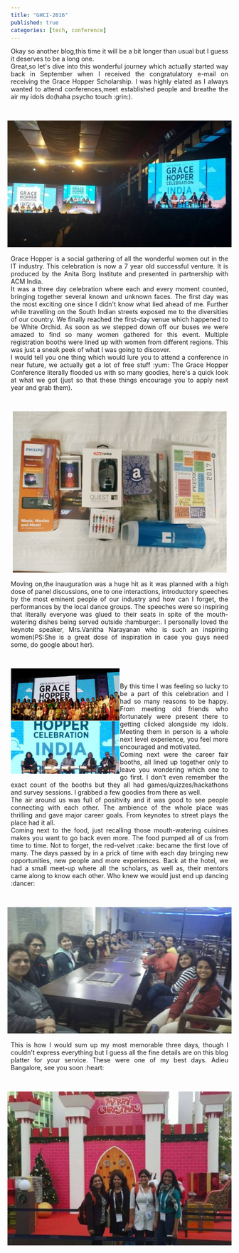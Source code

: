 ```yaml
---
title: "GHCI-2016"
published: true
categories: [tech, conference]
---
```

<style>
div {
  padding-left: 1.5%;
  padding-right: 1.5%;
  text-align: justify;
  text-justify: inter-word;
}
</style>
<div>
Okay so another blog,this time it will be a bit longer than usual but I guess it deserves to be a long one.
</div>
<div>
Great,so let's dive into this wonderful journey which actually started way back in September when I received the congratulatory e-mail on receiving the Grace Hopper Scholarship. I was highly elated as I always wanted to attend conferences,meet established people and breathe the air my idols do(haha psycho touch :grin:).
</div>
<p>&nbsp;</p>
<p style="text-align:center">
<img src="/assets/2016-12-14-ghci/1.jpg" width="auto" height="auto">
</p>
<div>
Grace Hopper is a social gathering of all the wonderful women out in the IT industry. This celebration is now a 7 year old successful venture. It is produced by the Anita Borg Institute and presented in partnership with ACM India.
</div>
<div>
It was a three day celebration where each and every moment counted, bringing together several known and unknown faces. The first day was the most exciting one since I didn't know what lied ahead of me. Further while travelling on the South Indian streets exposed me to the diversities of our country. We finally reached the first-day venue which happened to be White Orchid. As soon as we stepped down off our buses we were amazed to find so many women gathered for this event. Multiple registration booths were lined up with women from different regions. This was just a sneak peek of what I was going to discover.
</div>
<div>
I would tell you one thing which would lure you to attend a conference in near future, we actually get a lot of free stuff :yum: The Grace Hopper Conference literally flooded us with so many goodies, here's a quick look at what we got (just so that these things encourage you to apply next year and grab them).
</div>
<p>&nbsp;</p>
<p style="text-align:center">
<img src="/assets/2016-12-14-ghci/3.jpeg" width="auto" height="auto">
</p>
<div>
Moving on,the inauguration was a huge hit as it was planned with a high dose of panel discussions, one to one interactions, introductory speeches by the most eminent people of our industry and how can I forget, the performances by the local dance groups. The speeches were so inspiring that literally everyone was glued to their seats in spite of the mouth-watering dishes being served outside :hamburger:. I personally loved the keynote speaker, Mrs.Vanitha Narayanan who is such an inspiring women(PS:She is a great dose of inspiration in case you guys need some, do google about her). 
</div>
<p>&nbsp;</p>
<div>
<img style = "padding: 0.1%; float:left" src="/assets/2016-12-14-ghci/4.png" width = "50%" height="auto">
<img style = "padding: 0.1%; float:left" src="/assets/2016-12-14-ghci/5.png" width = "50%" height="auto">
</div> 

<p>&nbsp;</p> 
<div>
By this time I was feeling so lucky to be a part of this celebration and I had so many reasons to be happy. From meeting old friends who fortunately were present there to getting clicked alongside my idols. Meeting them in person is a whole next level experience, you feel more encouraged and motivated.
</div>
<div>
Coming next were the career fair booths, all lined up together only to leave you wondering which one to go first. I don't even remember the exact count of the booths but they all had games/quizzes/hackathons and survey sessions. I grabbed a few goodies from there as well.
</div>
<div>
The air around us was full of positivity and it was good to see people connecting with each other. The ambience of the whole place was thrilling and gave major career goals. From keynotes to street plays the place had it all.
</div>
<div>
Coming next to the food, just recalling those mouth-watering cuisines makes you want to go back even more. The food pumped all of us from time to time. Not to forget, the red-velvet :cake: became the first love of many. The days passed by in a prick of time with each day bringing new opportunities, new people and more experiences. Back at the hotel, we had a small meet-up where all the scholars, as well as, their mentors came along to know each other. Who knew we would just end up dancing :dancer:
</div>
<p>&nbsp;</p>
<p style="text-align:center">
<img src="/assets/2016-12-14-ghci/8.jpg" width="auto" height="auto">
</p>
<div>
This is how I would sum up my most memorable three days, though I couldn't express everything but I guess all the fine details are on this blog platter for your service. These were one of my best days. Adieu Bangalore, see you soon :heart:
</div>
<p>&nbsp;</p>
<p style="text-align:center">
<img src="/assets/2016-12-14-ghci/9.jpg" width="auto" height="auto">
</p>